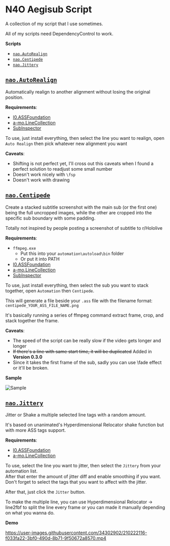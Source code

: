 # N4O Aegisub Script

A collection of my script that I use sometimes.

All of my scripts need DependencyControl to work.

**Scripts**
- [`nao.AutoRealign`](#naoautorealign)
- [`nao.Centipede`](#naocentipede)
- [`nao.Jittery`](#naojittery)

## [`nao.AutoRealign`](https://github.com/noaione/.aegibulan/blob/master/nao.AutoRealign.moon)
Automatically realign to another alignment without losing the original position.

**Requirements**:
- [l0.ASSFoundation](https://github.com/TypesettingTools/ASSFoundation)
- [a-mo.LineCollection](https://github.com/TypesettingTools/Aegisub-Motion)
- [SubInspector](https://github.com/TypesettingTools/SubInspector)

To use, just install everything, then select the line you want to realign, open `Auto Realign` then pick whatever new alignment you want

**Caveats**:
- Shifting is not perfect yet, I'll cross out this caveats when I found a perfect solution to readjust some small number
- Doesn't work nicely with `\fsp`
- Doesn't work with drawing

## [`nao.Centipede`](https://github.com/noaione/.aegibulan/blob/master/nao.Centipede.moon)
Create a stacked subtitle screenshot with the main sub (or the first one) being the full uncropped images, while the other are cropped into the specific sub boundary with some padding.

Totally not inspired by people posting a screenshot of subtitle to r/Hololive

**Requirements**:
- `ffmpeg.exe`
    - Put this into your `automation\autoload\bin` folder
    - Or put it into PATH
- [l0.ASSFoundation](https://github.com/TypesettingTools/ASSFoundation)
- [a-mo.LineCollection](https://github.com/TypesettingTools/Aegisub-Motion)
- [SubInspector](https://github.com/TypesettingTools/SubInspector)

To use, just install everything, then select the sub you want to stack together, open `Automation` then `Centipede`.

This will generate a file beside your `.ass` file with the filename format: `centipede_YOUR_ASS_FILE_NAME.png`

It's basically running a series of ffmpeg command extract frame, crop, and stack together the frame.

**Caveats**:
- The speed of the script can be really slow if the video gets longer and longer
- ~~If there's a line with same start time, it will be duplicated~~ Added in **Version 0.3.0**
- Since it takes the first frame of the sub, sadly you can use \fade effect or it'll be broken.

**Sample**

![Sample](https://raw.githubusercontent.com/noaione/.aegibulan/master/assets/centipede9frame_testsub.ass.png)

## [`nao.Jittery`](https://github.com/noaione/.aegibulan/blob/master/nao.Jittery.moon)
Jitter or Shake a multiple selected line tags with a random amount.

It's based on unanimated's Hyperdimensional Relocator shake function but with more ASS tags support.

**Requirements**:
- [l0.ASSFoundation](https://github.com/TypesettingTools/ASSFoundation)
- [a-mo.LineCollection](https://github.com/TypesettingTools/Aegisub-Motion)

To use, select the line you want to jitter, then select the `Jittery` from your automation list.<br/>
After that enter the amount of jitter diff and enable smoothing if you want.<br />
Don't forget to select the tags that you want to affect with the jitter.

After that, just click the `Jitter` button.

To make the multiple line, you can use Hyperdimensional Relocator -> line2fbf to split the line every frame
or you can made it manually depending on what you wanna do.

**Demo**

https://user-images.githubusercontent.com/34302902/210222116-f033fa22-3bf0-490d-8b71-9f50672a8570.mp4


